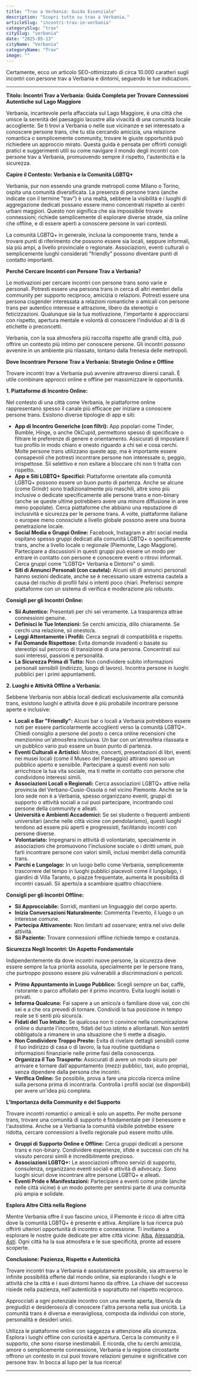 ```yaml
---
title: "Trav a Verbania: Guida Essenziale"
description: "Scopri tutto su trav a Verbania."
articleSlug: "incontri-trav-in-verbania" 
categorySlug: "trav"
citySlug: "verbania"
date: "2025-05-13"
cityName: "Verbania"
categoryName: "Trav"
image: ""
---
```


Certamente, ecco un articolo SEO-ottimizzato di circa 10.000 caratteri sugli incontri con persone trav a Verbania e dintorni, seguendo le tue indicazioni.

---

**Titolo: Incontri Trav a Verbania: Guida Completa per Trovare Connessioni Autentiche sul Lago Maggiore**

Verbania, incantevole perla affacciata sul Lago Maggiore, è una città che unisce la serenità del paesaggio lacustre alla vivacità di una comunità locale accogliente. Se ti trovi a Verbania o nelle sue vicinanze e sei interessato a conoscere persone trans, che tu stia cercando amicizia, una relazione romantica o semplicemente community, trovare le giuste opportunità può richiedere un approccio mirato. Questa guida è pensata per offrirti consigli pratici e suggerimenti utili su come navigare il mondo degli incontri con persone trav a Verbania, promuovendo sempre il rispetto, l'autenticità e la sicurezza.

**Capire il Contesto: Verbania e la Comunità LGBTQ+**

Verbania, pur non essendo una grande metropoli come Milano o Torino, ospita una comunità diversificata. La presenza di persone trans (anche indicate con il termine "trav") è una realtà, sebbene la visibilità e i luoghi di aggregazione dedicati possano essere meno concentrati rispetto ai centri urbani maggiori. Questo non significa che sia impossibile trovare connessioni; richiede semplicemente di esplorare diverse strade, sia online che offline, e di essere aperti a conoscere persone in vari contesti.

La comunità LGBTQ+ in generale, inclusa la componente trans, tende a trovare punti di riferimento che possono essere sia locali, seppure informali, sia più ampi, a livello provinciale o regionale. Associazioni, eventi culturali o semplicemente luoghi considerati "friendly" possono diventare punti di contatto importanti.

**Perché Cercare Incontri con Persone Trav a Verbania?**

Le motivazioni per cercare incontri con persone trans sono varie e personali. Potresti essere una persona trans in cerca di altri membri della community per supporto reciproco, amicizia o relazioni. Potresti essere una persona cisgender interessata a relazioni romantiche o amicali con persone trans per autentico interesse e attrazione, libero da stereotipi o feticizzazioni. Qualunque sia la tua motivazione, l'importante è approcciarsi con rispetto, apertura mentale e volontà di conoscere l'individuo al di là di etichette o preconcetti.

Verbania, con la sua atmosfera più raccolta rispetto alle grandi città, può offrire un contesto più intimo per conoscere persone. Gli incontri possono avvenire in un ambiente più rilassato, lontano dalla frenesia delle metropoli.

**Dove Incontrare Persone Trav a Verbania: Strategie Online e Offline**

Trovare incontri trav a Verbania può avvenire attraverso diversi canali. È utile combinare approcci online e offline per massimizzare le opportunità.

**1. Piattaforme di Incontro Online:**

Nel contesto di una città come Verbania, le piattaforme online rappresentano spesso il canale più efficace per iniziare a conoscere persone trans. Esistono diverse tipologie di app e siti:

*   **App di Incontro Generiche (con filtri):** App popolari come Tinder, Bumble, Hinge, o anche OkCupid, permettono spesso di specificare o filtrare le preferenze di genere e orientamento. Assicurati di impostare il tuo profilo in modo chiaro e onesto riguardo a chi sei e cosa cerchi. Molte persone trans utilizzano queste app, ma è importante essere consapevoli che potresti incontrare persone non interessate o, peggio, irrispettose. Sii selettivo e non esitare a bloccare chi non ti tratta con rispetto.
*   **App e Siti LGBTQ+ Specifici:** Piattaforme orientate alla comunità LGBTQ+ possono essere un buon punto di partenza. Anche se alcune (come Grindr) sono tradizionalmente più maschili, altre sono più inclusive o dedicate specificamente alle persone trans e non-binary (anche se queste ultime potrebbero avere una minore diffusione in aree meno popolate). Cerca piattaforme che abbiano una reputazione di inclusività e sicurezza per le persone trans. A volte, piattaforme italiane o europee meno conosciute a livello globale possono avere una buona penetrazione locale.
*   **Social Media e Gruppi Online:** Facebook, Instagram e altri social media ospitano spesso gruppi dedicati alla comunità LGBTQ+ o specificamente trans, anche a livello locale o regionale (Piemonte, Lago Maggiore). Partecipare a discussioni in questi gruppi può essere un modo per entrare in contatto con persone e conoscere eventi o ritrovi informali. Cerca gruppi come "LGBTQ+ Verbania e Dintorni" o simili.
*   **Siti di Annunci Personali (con cautela):** Alcuni siti di annunci personali hanno sezioni dedicate, anche se è necessario usare estrema cautela a causa del rischio di profili falsi o intenti poco chiari. Preferisci sempre piattaforme con un sistema di verifica e moderazione più robusto.

**Consigli per gli Incontri Online:**

*   **Sii Autentico:** Presentati per chi sei veramente. La trasparenza attrae connessioni genuine.
*   **Definisci le Tue Intenzioni:** Se cerchi amicizia, dillo chiaramente. Se cerchi una relazione, sii onesto/a.
*   **Leggi Attentamente i Profili:** Cerca segnali di compatibilità e rispetto.
*   **Fai Domande Rispettose:** Evita domande invadenti o basate su stereotipi sul percorso di transizione di una persona. Concentrati sui suoi interessi, passioni e personalità.
*   **La Sicurezza Prima di Tutto:** Non condividere subito informazioni personali sensibili (indirizzo, luogo di lavoro). Incontra persone in luoghi pubblici per i primi appuntamenti.

**2. Luoghi e Attività Offline a Verbania:**

Sebbene Verbania non abbia locali dedicati esclusivamente alla comunità trans, esistono luoghi e attività dove è più probabile incontrare persone aperte e inclusive:

*   **Locali e Bar "Friendly":** Alcuni bar o locali a Verbania potrebbero essere noti per essere particolarmente accoglienti verso la comunità LGBTQ+. Chiedi consiglio a persone del posto o cerca online recensioni che menzionino un'atmosfera inclusiva. Un bar con un'atmosfera rilassata e un pubblico vario può essere un buon punto di partenza.
*   **Eventi Culturali e Artistici:** Mostre, concerti, presentazioni di libri, eventi nei musei locali (come il Museo del Paesaggio) attirano spesso un pubblico aperto e sensibile. Partecipare a questi eventi non solo arricchisce la tua vita sociale, ma ti mette in contatto con persone che condividono interessi simili.
*   **Associazioni Locali o Regionali:** Cerca associazioni LGBTQ+ attive nella provincia del Verbano-Cusio-Ossola o nel vicino Piemonte. Anche se la loro sede non è a Verbania, spesso organizzano eventi, gruppi di supporto o attività sociali a cui puoi partecipare, incontrando così persone della community e alleati.
*   **Università e Ambienti Accademici:** Se sei studente o frequenti ambienti universitari (anche nelle città vicine con pendolarismo), questi luoghi tendono ad essere più aperti e progressisti, facilitando incontri con persone diverse.
*   **Volontariato:** Impegnarsi in attività di volontariato, specialmente in associazioni che promuovono l'inclusione sociale o i diritti umani, può farti incontrare persone con valori simili, inclusi membri della comunità trans.
*   **Parchi e Lungolago:** In un luogo bello come Verbania, semplicemente trascorrere del tempo in luoghi pubblici piacevoli come il lungolago, i giardini di Villa Taranto, o piazze frequentate, aumenta le possibilità di incontri casuali. Sii aperto/a a scambiare quattro chiacchiere.

**Consigli per gli Incontri Offline:**

*   **Sii Approcciabile:** Sorridi, mantieni un linguaggio del corpo aperto.
*   **Inizia Conversazioni Naturalmente:** Commenta l'evento, il luogo o un interesse comune.
*   **Partecipa Attivamente:** Non limitarti ad osservare; entra nel vivo delle attività.
*   **Sii Paziente:** Trovare connessioni offline richiede tempo e costanza.

**Sicurezza Negli Incontri: Un Aspetto Fondamentale**

Indipendentemente da dove incontri nuove persone, la sicurezza deve essere sempre la tua priorità assoluta, specialmente per le persone trans, che purtroppo possono essere più vulnerabili a discriminazioni o pericoli.

*   **Primo Appuntamento in Luogo Pubblico:** Scegli sempre un bar, caffè, ristorante o parco affollato per il primo incontro. Evita luoghi isolati o privati.
*   **Informa Qualcuno:** Fai sapere a un amico/a o familiare dove vai, con chi sei e a che ora prevedi di tornare. Condividi la tua posizione in tempo reale se ti senti più sicuro/a.
*   **Fidati del Tuo Intuito:** Se qualcosa non ti convince nella comunicazione online o durante l'incontro, fidati del tuo istinto e allontanati. Non sentirti obbligato/a a rimanere in una situazione che ti mette a disagio.
*   **Non Condividere Troppo Presto:** Evita di rivelare dettagli sensibili come il tuo indirizzo di casa o di lavoro, la tua routine quotidiana o informazioni finanziarie nelle prime fasi della conoscenza.
*   **Organizza il Tuo Trasporto:** Assicurati di avere un modo sicuro per arrivare e tornare dall'appuntamento (mezzi pubblici, taxi, auto propria), senza dipendere dalla persona che incontri.
*   **Verifica Online:** Se possibile, prova a fare una piccola ricerca online sulla persona prima di incontrarla. Controlla i profili social (se disponibili) per avere un'idea più completa.

**L'Importanza della Community e del Supporto**

Trovare incontri romantici o amicali è solo un aspetto. Per molte persone trans, trovare una comunità di supporto è fondamentale per il benessere e l'autostima. Anche se a Verbania la comunità visibile potrebbe essere ridotta, cercare connessioni a livello regionale può essere molto utile.

*   **Gruppi di Supporto Online e Offline:** Cerca gruppi dedicati a persone trans e non-binary. Condividere esperienze, sfide e successi con chi ha vissuto percorsi simili è incredibilmente prezioso.
*   **Associazioni LGBTQ+:** Le associazioni offrono servizi di supporto, consulenza, organizzano eventi sociali e attività di advocacy. Sono luoghi sicuri dove incontrare altre persone LGBTQ+ e alleati.
*   **Eventi Pride e Manifestazioni:** Partecipare a eventi come pride (anche nelle città vicine) è un modo potente per sentirsi parte di una comunità più ampia e solidale.

**Esplora Altre Città nella Regione**

Mentre Verbania offre il suo fascino unico, il Piemonte è ricco di altre città dove la comunità LGBTQ+ è presente e attiva. Ampliare la tua ricerca può offrirti ulteriori opportunità di incontro e connessione. Ti invitiamo a esplorare le nostre guide dedicate per altre città vicine: [Alba](/alba/trav/incontri-trav-in-alba), [Alessandria](/alessandria/trav/incontri-trav-in-alessandria), [Asti](/asti/trav/incontri-trav-in-asti). Ogni città ha la sua atmosfera e le sue specificità, pronte ad essere scoperte.

**Conclusione: Pazienza, Rispetto e Autenticità**

Trovare incontri trav a Verbania è assolutamente possibile, sia attraverso le infinite possibilità offerte dal mondo online, sia esplorando i luoghi e le attività che la città e i suoi dintorni hanno da offrire. La chiave del successo risiede nella pazienza, nell'autenticità e soprattutto nel rispetto reciproco.

Approcciati a ogni potenziale incontro con una mente aperta, libero/a da pregiudizi e desideroso/a di conoscere l'altra persona nella sua unicità. La comunità trans è diversa e meravigliosa, composta da individui con storie, personalità e desideri unici.

Utilizza le piattaforme online con saggezza e attenzione alla sicurezza. Esplora i luoghi offline con curiosità e apertura. Cerca la community e il supporto, che sono risorse inestimabili. E ricorda, che tu cerchi amicizia, amore o semplicemente connessione, Verbania e la regione circostante offrono un contesto in cui puoi trovare relazioni genuine e significative con persone trav. In bocca al lupo per la tua ricerca!

---
